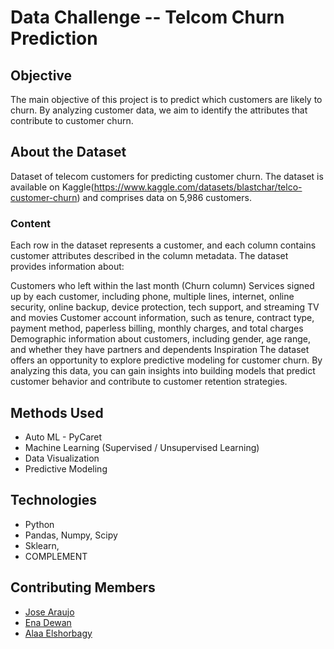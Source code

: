 # Data Challenge -- Telcom Churn Prediction

## Objective
The main objective of this project is to predict which customers are likely to churn. By analyzing customer data, we aim to identify the attributes that contribute to customer churn.

## About the Dataset
Dataset of telecom customers for predicting customer churn. The dataset is available on Kaggle(https://www.kaggle.com/datasets/blastchar/telco-customer-churn) and comprises data on 5,986 customers.

###  Content
Each row in the dataset represents a customer, and each column contains customer attributes described in the column metadata. The dataset provides information about:

Customers who left within the last month (Churn column)
Services signed up by each customer, including phone, multiple lines, internet, online security, online backup, device protection, tech support, and streaming TV and movies
Customer account information, such as tenure, contract type, payment method, paperless billing, monthly charges, and total charges
Demographic information about customers, including gender, age range, and whether they have partners and dependents
Inspiration
The dataset offers an opportunity to explore predictive modeling for customer churn. By analyzing this data, you can gain insights into building models that predict customer behavior and contribute to customer retention strategies.

## Methods Used
* Auto ML - PyCaret
* Machine Learning (Supervised / Unsupervised Learning)
* Data Visualization
* Predictive Modeling

## Technologies
* Python
* Pandas, Numpy, Scipy
* Sklearn, 
* COMPLEMENT

## Contributing Members
* [Jose Araujo](https://github.com/gordoaraujo)
* [Ena Dewan](https://github.com/enadewan)
* [Alaa Elshorbagy](https://github.com/AlaaElshorbagy)
